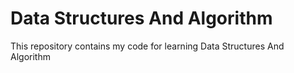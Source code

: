 # Data Structures And Algorithm
This repository contains my code for learning Data Structures And Algorithm
